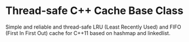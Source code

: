 Thread-safe C++ Cache Base Class
=============

Simple and reliable and thread-safe LRU (Least Recently Used) and FIFO (First In First Out) cache for C++11 based on hashmap and linkedlist. 
